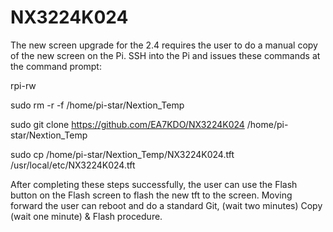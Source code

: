 # NX3224K024
The new screen upgrade for the 2.4 requires the user to do a manual copy of the new screen on the Pi. 
SSH into the Pi and issues these commands at the command prompt:

rpi-rw

sudo rm -r -f /home/pi-star/Nextion_Temp

sudo git clone https://github.com/EA7KDO/NX3224K024 /home/pi-star/Nextion_Temp

sudo cp /home/pi-star/Nextion_Temp/NX3224K024.tft /usr/local/etc/NX3224K024.tft

After completing these steps successfully, the user can use the Flash button on the Flash screen to flash the new tft to the screen.
Moving forward the user can reboot and do a standard Git, (wait two minutes) Copy (wait one  minute) & Flash procedure.
